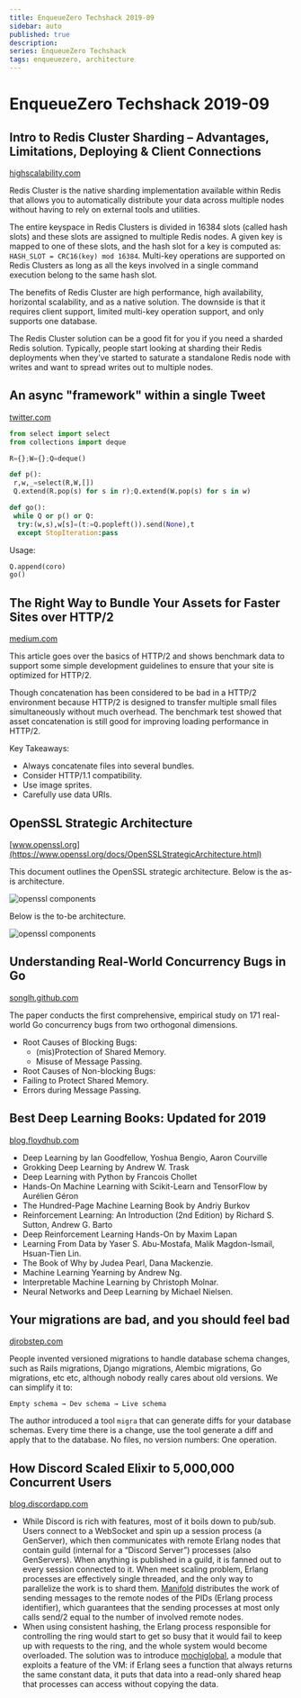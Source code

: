 ```yaml
---
title: EnqueueZero Techshack 2019-09
sidebar: auto
published: true
description:
series: EnqueueZero Techshack
tags: enqueuezero, architecture
---
```


# EnqueueZero Techshack 2019-09

## Intro to Redis Cluster Sharding – Advantages, Limitations, Deploying & Client Connections

[highscalability.com](http://highscalability.com/blog/2019/2/19/intro-to-redis-cluster-sharding-advantages-limitations-deplo.html)

Redis Cluster is the native sharding implementation available within Redis that allows you to automatically distribute your data across multiple nodes without having to rely on external tools and utilities.

The entire keyspace in Redis Clusters is divided in 16384 slots (called hash slots) and these slots are assigned to multiple Redis nodes. A given key is mapped to one of these slots, and the hash slot for a key is computed as: `HASH_SLOT = CRC16(key) mod 16384`. Multi-key operations are supported on Redis Clusters as long as all the keys involved in a single command execution belong to the same hash slot.

The benefits of Redis Cluster are high performance, high availability, horizontal scalability, and as a native solution. The downside is that it requires client support, limited multi-key operation support, and only supports one database.

The Redis Cluster solution can be a good fit for you if you need a sharded Redis solution. Typically, people start looking at sharding their Redis deployments when they’ve started to saturate a standalone Redis node with writes and want to spread writes out to multiple nodes.

## An async "framework" within a single Tweet

[twitter.com](https://twitter.com/dabeaz/status/1101912161117528064)

```python
from select import select
from collections import deque

R={};W={};Q=deque()

def p():
 r,w,_=select(R,W,[])
 Q.extend(R.pop(s) for s in r);Q.extend(W.pop(s) for s in w)

def go():
 while Q or p() or Q:
  try:(w,s),w[s]=(t:=Q.popleft()).send(None),t
  except StopIteration:pass
```

Usage:

```python
Q.append(coro)
go()
```

## The Right Way to Bundle Your Assets for Faster Sites over HTTP/2

[medium.com](https://medium.com/@asyncmax/the-right-way-to-bundle-your-assets-for-faster-sites-over-http-2-437c37efe3ff)

This article goes over the basics of HTTP/2 and shows benchmark data to support some simple development guidelines to ensure that your site is optimized for HTTP/2.

Though concatenation has been considered to be bad in a HTTP/2 environment because HTTP/2 is designed to transfer multiple small files simultaneously without much overhead. The benchmark test showed that asset concatenation is still good for improving loading performance in HTTP/2. 

Key Takeaways:

* Always concatenate files into several bundles.
* Consider HTTP/1.1 compatibility.
* Use image sprites.
* Carefully use data URIs.

## OpenSSL Strategic Architecture

[www.openssl.org](https://www.openssl.org/docs/OpenSSLStrategicArchitecture.html)

This document outlines the OpenSSL strategic architecture. Below is the as-is architecture.

![openssl components](https://www.openssl.org/docs/images/AsIsComponent.png)

Below is the to-be architecture.

![openssl components](https://www.openssl.org/docs/images/ToBeComponent.png)

## Understanding Real-World Concurrency Bugs in Go

[songlh.github.com](https://songlh.github.io/paper/go-study.pdf)

The paper conducts the first comprehensive, empirical study on 171 real-world Go concurrency bugs from two orthogonal dimensions.

* Root Causes of Blocking Bugs:
  * (mis)Protection of Shared Memory.
  * Misuse of Message Passing.
*  Root Causes of Non-blocking Bugs:
  * Failing to Protect Shared Memory.
  * Errors during Message Passing.

## Best Deep Learning Books: Updated for 2019

[blog.floydhub.com](https://blog.floydhub.com/best-deep-learning-books-updated-for-2019/)

* Deep Learning by Ian Goodfellow, Yoshua Bengio, Aaron Courville
* Grokking Deep Learning by Andrew W. Trask
* Deep Learning with Python by Francois Chollet
* Hands-On Machine Learning with Scikit-Learn and TensorFlow by Aurélien Géron
* The Hundred-Page Machine Learning Book by Andriy Burkov
* Reinforcement Learning: An Introduction (2nd Edition) by Richard S. Sutton, Andrew G. Barto
* Deep Reinforcement Learning Hands-On by Maxim Lapan
* Learning From Data by Yaser S. Abu-Mostafa, Malik Magdon-Ismail, Hsuan-Tien Lin.
* The Book of Why by Judea Pearl, Dana Mackenzie.
* Machine Learning Yearning by Andrew Ng.
* Interpretable Machine Learning by Christoph Molnar.
* Neural Networks and Deep Learning by Michael Nielsen.

## Your migrations are bad, and you should feel bad

[djrobstep.com](https://djrobstep.com/talks/your-migrations-are-bad-and-you-should-feel-bad)

People invented versioned migrations to handle database schema changes, such as Rails migrations, Django migrations, Alembic migrations, Go migrations, etc etc, although nobody really cares about old versions. We can simplify it to:

```
Empty schema → Dev schema → Live schema
```

The author introduced a tool `migra` that can generate diffs for your database schemas. Every time there is a change, use the tool generate a diff and apply that to the database. No files, no version numbers: One operation.

## How Discord Scaled Elixir to 5,000,000 Concurrent Users

[blog.discordapp.com](https://blog.discordapp.com/scaling-elixir-f9b8e1e7c29b)

* While Discord is rich with features, most of it boils down to pub/sub. Users connect to a WebSocket and spin up a session process (a GenServer), which then communicates with remote Erlang nodes that contain guild (internal for a “Discord Server”) processes (also GenServers). When anything is published in a guild, it is fanned out to every session connected to it. When meet scaling problem, Erlang processes are effectively single threaded, and the only way to parallelize the work is to shard them. [Manifold](https://github.com/hammerandchisel/manifold) distributes the work of sending messages to the remote nodes of the PIDs (Erlang process identifier), which guarantees that the sending processes at most only calls send/2 equal to the number of involved remote nodes.
* When using consistent hashing, the Erlang process responsible for controlling the ring would start to get so busy that it would fail to keep up with requests to the ring, and the whole system would become overloaded. The solution was to introduce [mochiglobal](https://github.com/mochi/mochiweb/blob/master/src/mochiglobal.erl), a module that exploits a feature of the VM: if Erlang sees a function that always returns the same constant data, it puts that data into a read-only shared heap that processes can access without copying the data.